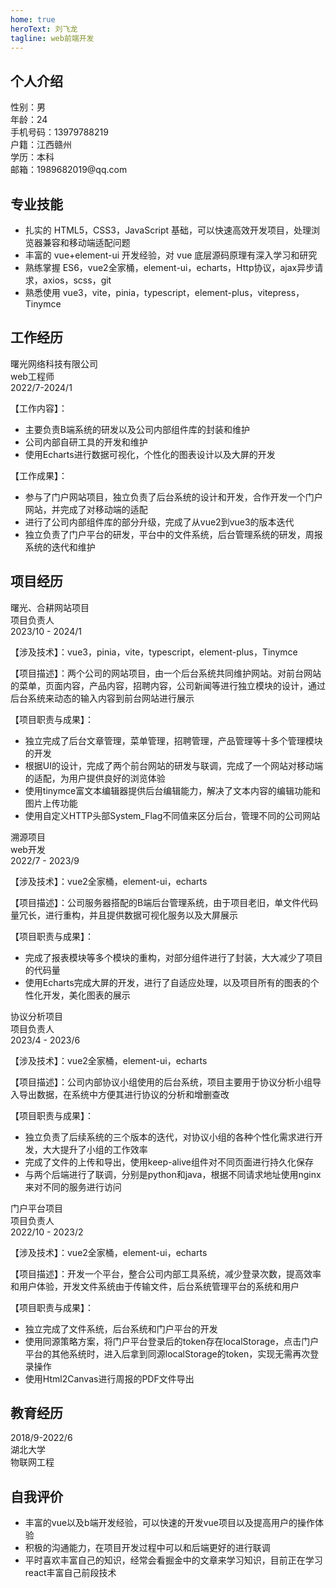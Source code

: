 ```yaml
---
home: true
heroText: 刘飞龙
tagline: web前端开发
---
```


## 个人介绍

<div :style="{fontSize:'14px'}">
  <div :style="{display: 'flex', justifyContent: 'space-between'}">
    <div :style="{fontWeight:'bold'}">性别：男</div>
    <div :style="{fontWeight:'bold'}">年龄：24</div>
  </div>
  <div :style="{display: 'flex', justifyContent: 'space-between'}">
    <div :style="{fontWeight:'bold'}">手机号码：13979788219</div>
    <div :style="{fontWeight:'bold'}">户籍：江西赣州</div>
  </div>
  <div :style="{display: 'flex', justifyContent: 'space-between'}">
    <div :style="{fontWeight:'bold'}">学历：本科</div>
    <div :style="{fontWeight:'bold'}">邮箱：1989682019@qq.com</div>
  </div>
</div>

## 专业技能
- 扎实的 HTML5，CSS3，JavaScript 基础，可以快速高效开发项目，处理浏览器兼容和移动端适配问题
- 丰富的 vue+element-ui 开发经验，对 vue 底层源码原理有深入学习和研究
- 熟练掌握 ES6，vue2全家桶，element-ui，echarts，Http协议，ajax异步请求，axios，scss，git
- 熟悉使用 vue3，vite，pinia，typescript，element-plus，vitepress，Tinymce

## 工作经历

<div :style="{display: 'flex', justifyContent: 'space-between',fontSize:'22px'}">
  <div :style="{fontWeight:'bold'}">曙光网络科技有限公司</div>
  <div :style="{fontWeight:'bold'}">web工程师</div>
  <div :style="{fontWeight:'bold'}">2022/7-2024/1</div>
</div>

【工作内容】：
- 主要负责B端系统的研发以及公司内部组件库的封装和维护
- 公司内部自研工具的开发和维护
- 使用Echarts进行数据可视化，个性化的图表设计以及大屏的开发

【工作成果】：
- 参与了门户网站项目，独立负责了后台系统的设计和开发，合作开发一个门户网站，并完成了对移动端的适配
- 进行了公司内部组件库的部分升级，完成了从vue2到vue3的版本迭代
- 独立负责了门户平台的研发，平台中的文件系统，后台管理系统的研发，周报系统的迭代和维护

## 项目经历
<div :style="{display: 'flex', justifyContent: 'space-between',fontSize:'22px'}">
  <div :style="{fontWeight:'bold'}">曙光、合耕网站项目</div>
  <div :style="{fontWeight:'bold'}">项目负责人</div>
  <div :style="{fontWeight:'bold'}">2023/10 - 2024/1</div>
</div>

【涉及技术】：vue3，pinia，vite，typescript，element-plus，Tinymce

【项目描述】：两个公司的网站项目，由一个后台系统共同维护网站。对前台网站的菜单，页面内容，产品内容，招聘内容，公司新闻等进行独立模块的设计，通过后台系统来动态的输入内容到前台网站进行展示

【项目职责与成果】：

- 独立完成了后台文章管理，菜单管理，招聘管理，产品管理等十多个管理模块的开发
- 根据UI的设计，完成了两个前台网站的研发与联调，完成了一个网站对移动端的适配，为用户提供良好的浏览体验
- 使用tinymce富文本编辑器提供后台编辑能力，解决了文本内容的编辑功能和图片上传功能
- 使用自定义HTTP头部System_Flag不同值来区分后台，管理不同的公司网站

<div :style="{display: 'flex', justifyContent: 'space-between',fontSize:'22px'}">
  <div :style="{fontWeight:'bold'}">溯源项目</div>
  <div :style="{fontWeight:'bold'}">web开发</div>
  <div :style="{fontWeight:'bold'}">2022/7 - 2023/9</div>
</div>

【涉及技术】：vue2全家桶，element-ui，echarts

【项目描述】：公司服务器搭配的B端后台管理系统，由于项目老旧，单文件代码量冗长，进行重构，并且提供数据可视化服务以及大屏展示

【项目职责与成果】：

- 完成了报表模块等多个模块的重构，对部分组件进行了封装，大大减少了项目的代码量
- 使用Echarts完成大屏的开发，进行了自适应处理，以及项目所有的图表的个性化开发，美化图表的展示

<div :style="{display: 'flex', justifyContent: 'space-between',fontSize:'22px'}">
  <div :style="{fontWeight:'bold'}">协议分析项目</div>
  <div :style="{fontWeight:'bold'}">项目负责人</div>
  <div :style="{fontWeight:'bold'}">2023/4 - 2023/6</div>
</div>

【涉及技术】：vue2全家桶，element-ui，echarts

【项目描述】：公司内部协议小组使用的后台系统，项目主要用于协议分析小组导入导出数据，在系统中方便其进行协议的分析和增删查改

【项目职责与成果】：

- 独立负责了后续系统的三个版本的迭代，对协议小组的各种个性化需求进行开发，大大提升了小组的工作效率
- 完成了文件的上传和导出，使用keep-alive组件对不同页面进行持久化保存
- 与两个后端进行了联调，分别是python和java，根据不同请求地址使用nginx来对不同的服务进行访问

<div :style="{display: 'flex', justifyContent: 'space-between',fontSize:'22px'}">
  <div :style="{fontWeight:'bold'}">门户平台项目</div>
  <div :style="{fontWeight:'bold'}">项目负责人</div>
  <div :style="{fontWeight:'bold'}">2022/10 - 2023/2</div>
</div>

【涉及技术】：vue2全家桶，element-ui，echarts

【项目描述】：开发一个平台，整合公司内部工具系统，减少登录次数，提高效率和用户体验，开发文件系统由于传输文件，后台系统管理平台的系统和用户

【项目职责与成果】：

- 独立完成了文件系统，后台系统和门户平台的开发
- 使用同源策略方案，将门户平台登录后的token存在localStorage，点击门户平台的其他系统时，进入后拿到同源localStorage的token，实现无需再次登录操作
- 使用Html2Canvas进行周报的PDF文件导出

## 教育经历

<div :style="{display: 'flex', justifyContent: 'space-between',fontSize:'22px'}">
  <div :style="{fontWeight:'bold'}">2018/9-2022/6</div>
  <div :style="{fontWeight:'bold'}">湖北大学</div>
  <div :style="{fontWeight:'bold'}">物联网工程</div>
</div>

## 自我评价

- 丰富的vue以及b端开发经验，可以快速的开发vue项目以及提高用户的操作体验
- 积极的沟通能力，在项目开发过程中可以和后端更好的进行联调
- 平时喜欢丰富自己的知识，经常会看掘金中的文章来学习知识，目前正在学习react丰富自己前段技术
